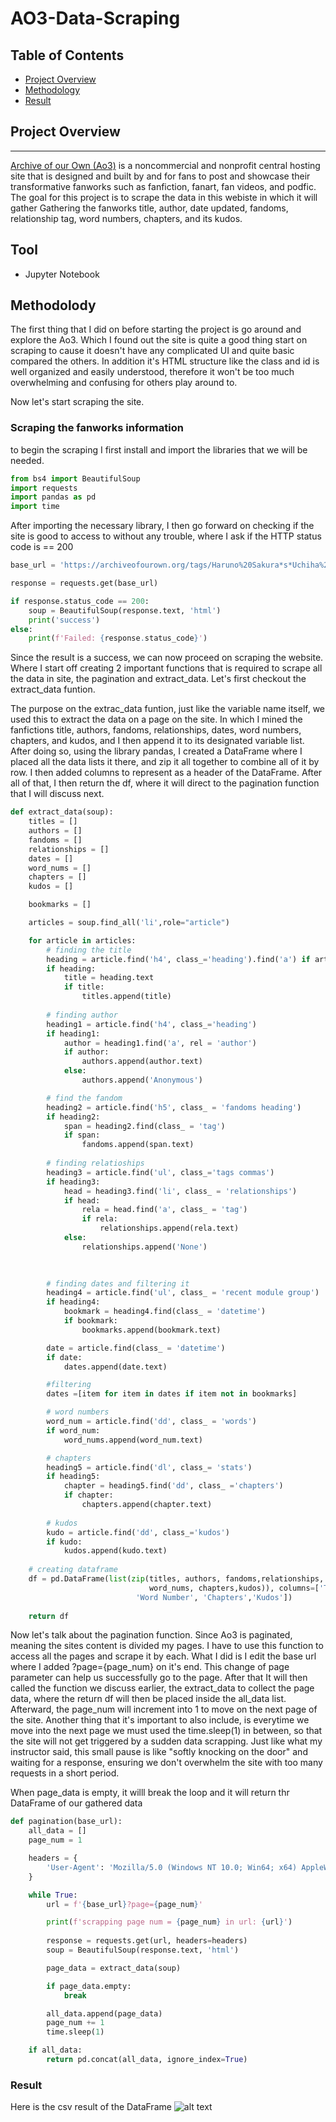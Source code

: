 # AO3-Data-Scraping

## Table of Contents

- [Project Overview](#project-overview)
- [Methodology](#methodolody)
- [Result](#result)


  
## Project Overview
---

[Archive of our Own (Ao3)](https://archiveofourown.org/) is a noncommercial and nonprofit central hosting site that is designed and built by and for fans to post and showcase their transformative fanworks such as fanfiction, fanart, fan videos, and podfic. The goal for this project is to scrape the data in this webiste in which it will gather Gathering the fanworks title, author, date updated, fandoms, relationship tag, word numbers, chapters, and its kudos.


## Tool

- Jupyter Notebook


## Methodolody

The first thing that I did on before starting the project is go around and explore the Ao3. Which I found out the site is quite a good thing start on scraping to cause it doesn't have any complicated UI and quite basic compared the others. In addition it's HTML structure like the class and id is well organized and easily understood, therefore it won't be too much overwhelming and confusing for others play around to.

</n>
Now let's start scraping the site.



### Scraping the fanworks information

to begin the scraping I first install and import the libraries that we will be needed.

```python
from bs4 import BeautifulSoup
import requests
import pandas as pd
import time
```

After importing the necessary library, I then go forward on checking if the site is good to access to without any trouble, where I ask if the HTTP status code is == 200

```python
base_url = 'https://archiveofourown.org/tags/Haruno%20Sakura*s*Uchiha%20Obito/works'

response = requests.get(base_url)

if response.status_code == 200:
    soup = BeautifulSoup(response.text, 'html')
    print('success')
else:
    print(f'Failed: {response.status_code}')
```

Since the result is a success, we can now proceed on scraping the website. Where I start off creating 2 important functions that is required to scrape all the data in site, the pagination and extract_data. Let's first checkout the extract_data funtion.

</n>

The purpose on the extrac_data funtion, just like the variable name itself, we used this to extract the data on a page on the site. In which I mined the fanfictions title, authors, fandoms, relationships, dates, word numbers, chapters, and kudos, and I then append it to its designated variable list. After doing so, using the library pandas, I created a DataFrame where I placed all the data lists it there, and zip it all together to combine all of it by row. I then added columns to represent as a header of the DataFrame. After all of that, I then return the df, where it will direct to the pagination function that I will discuss next.

```python
def extract_data(soup):    
    titles = []
    authors = []
    fandoms = []
    relationships = []
    dates = []
    word_nums = []
    chapters = []
    kudos = []

    bookmarks = []

    articles = soup.find_all('li',role="article")

    for article in articles:
        # finding the title
        heading = article.find('h4', class_='heading').find('a') if article.find('h4', class_='heading') else None
        if heading:
            title = heading.text
            if title:
                titles.append(title)
        
        # finding author
        heading1 = article.find('h4', class_='heading')
        if heading1:
            author = heading1.find('a', rel = 'author')
            if author:
                authors.append(author.text)
            else:
                authors.append('Anonymous')

        # find the fandom
        heading2 = article.find('h5', class_ = 'fandoms heading')
        if heading2:
            span = heading2.find(class_ = 'tag')
            if span:
                fandoms.append(span.text)
        
        # finding relatioships
        heading3 = article.find('ul', class_='tags commas')
        if heading3:
            head = heading3.find('li', class_ = 'relationships')
            if head:
                rela = head.find('a', class_ = 'tag')
                if rela:
                    relationships.append(rela.text)
            else:
                relationships.append('None')
            

    
        # finding dates and filtering it
        heading4 = article.find('ul', class_ = 'recent module group')
        if heading4:
            bookmark = heading4.find(class_ = 'datetime')
            if bookmark:
                bookmarks.append(bookmark.text)

        date = article.find(class_ = 'datetime')
        if date:
            dates.append(date.text)    

        #filtering
        dates =[item for item in dates if item not in bookmarks] 

        # word numbers
        word_num = article.find('dd', class_ = 'words')
        if word_num:
            word_nums.append(word_num.text)

        # chapters
        heading5 = article.find('dl', class_= 'stats')
        if heading5:
            chapter = heading5.find('dd', class_ ='chapters')
            if chapter:
                chapters.append(chapter.text)
        
        # kudos
        kudo = article.find('dd', class_='kudos')
        if kudo:
            kudos.append(kudo.text)
    
    # creating dataframe
    df = pd.DataFrame(list(zip(titles, authors, fandoms,relationships, dates,
                               word_nums, chapters,kudos)), columns=['Title', 'Author', 'Fandom', 'Relationship', 'Date',
                            'Word Number', 'Chapters','Kudos'])
    
    return df
```

Now let's talk about the pagination function. Since Ao3 is paginated, meaning the sites content is divided my pages. I have to use this function to access all the pages and scrape it by each. What I did is I edit the base url where I added ?page={page_num} on it's end. This change of page parameter can help us successfully go to the page. After that It will then called the function we discuss earlier, the extract_data to collect the page data, where the return df will then be placed inside the all_data list. Afterward, the page_num will increment into 1 to move on the next page of the site. Another thing that it's important to also include, is everytime we move into the next page we must used the time.sleep(1) in between, so that the site will not get triggered by a sudden data scrapping. Just like what my instructor said, this small pause is like "softly knocking on the door" and waiting for a response, ensuring we don't overwhelm the site with too many requests in a short period.

When page_data is empty, it willl break the loop and it will return thr DataFrame of our gathered data

```python
def pagination(base_url):
    all_data = []
    page_num = 1

    headers = {
        'User-Agent': 'Mozilla/5.0 (Windows NT 10.0; Win64; x64) AppleWebKit/537.36 (KHTML, like Gecko) Chrome/58.0.3029.110 Safari/537.3'
    }

    while True:
        url = f'{base_url}?page={page_num}'

        print(f'scrapping page num = {page_num} in url: {url}')
        
        response = requests.get(url, headers=headers)
        soup = BeautifulSoup(response.text, 'html')

        page_data = extract_data(soup)

        if page_data.empty:
            break

        all_data.append(page_data)
        page_num += 1
        time.sleep(1)

    if all_data:
        return pd.concat(all_data, ignore_index=True)
```

### Result
Here is the csv result of the DataFrame
![alt text](https://github.com/llaight/AO3-Data-Scraping/blob/main/ao3data.PNG)
